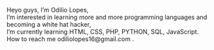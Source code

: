 
   <p>Heyo guys, I’m <span id="nome">Odilio Lopes</span>,<br>
      I’m interested in learning more and more programming languages and becoming a white hat hacker,<br>
      I’m currently learning HTML, CSS, PHP, PYTHON, SQL, JavaScript.<br>
      How to reach me odiliolopes16@gmail.com  .</p>    


